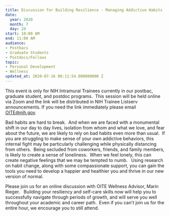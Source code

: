 ```yaml
---
title: Discussion for Building Resilience - Managing Addictive Habits
date:
  year: 2020
  month: 7
  day: 24
start: 10:00 AM
end: 11:00 AM
audience:
- Postbacs
- Graduate Students
- Postdocs/Fellows
topic:
- Personal Development
- Wellness
updated_at: 2020-07-16 00:11:54.000000000 Z
---
```

This event is only for NIH Intramural Trainees currently in our postbac,
graduate student, and postdoc programs.  This session will be held
online via Zoom and the link will be distributed in NIH Trainee Listserv
announcements. If you need the link immediately please email
OITE@nih.gov. 

Bad habits are hard to break.  And when we are faced with a monumental
shift in our day to day lives, isolation from whom and what we love, and
fear about the future, we are likely to rely on bad habits even more
than usual.  If you are struggling to make sense of your own addictive
behaviors, this internal fight may be particularly challenging while
physically distancing from others.  Being secluded from coworkers,
friends, and family members, is likely to create a sense of loneliness. 
When we feel lonely, this can create negative feelings that we may be
tempted to numb.   Using research on habit change, along with some
compassionate support, you can gain the tools you need to develop a
happier and healthier you and thrive in our new version of normal.

Please join us for an online discussion with OITE Wellness Advisor,
Marin Rieger.   Building your resiliency and self-care skills now will
help you to successfully navigate through periods of growth, and will
serve you well throughout your academic and career path.  Even if you
can't join us for the entire hour, we encourage you to still attend.  

 

 
